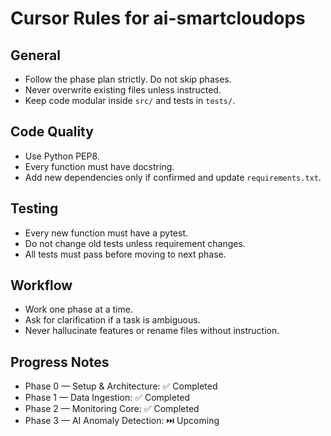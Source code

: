# Cursor Rules for ai-smartcloudops

## General
- Follow the phase plan strictly. Do not skip phases.
- Never overwrite existing files unless instructed.
- Keep code modular inside `src/` and tests in `tests/`.

## Code Quality
- Use Python PEP8.
- Every function must have docstring.
- Add new dependencies only if confirmed and update `requirements.txt`.

## Testing
- Every new function must have a pytest.
- Do not change old tests unless requirement changes.
- All tests must pass before moving to next phase.

## Workflow
- Work one phase at a time.
- Ask for clarification if a task is ambiguous.
- Never hallucinate features or rename files without instruction.

## Progress Notes
- Phase 0 — Setup & Architecture: ✅ Completed
- Phase 1 — Data Ingestion: ✅ Completed
- Phase 2 — Monitoring Core: ✅ Completed
- Phase 3 — AI Anomaly Detection: ⏭️ Upcoming
